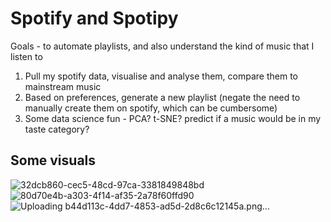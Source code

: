 # Spotify and Spotipy 

Goals - to automate playlists, and also understand the kind of music that I listen to

1. Pull my spotify data, visualise and analyse them, compare them to mainstream music
2. Based on preferences, generate a new playlist (negate the need to manually create them on spotify, which can be cumbersome)
3. Some data science fun - PCA? t-SNE? predict if a music would be in my taste category?

## Some visuals

![32dcb860-cec5-48cd-97ca-3381849848bd](https://github.com/user-attachments/assets/62ce87ca-43a4-4e23-9cc5-268a2a5728c1)
![80d70e4b-a303-4f14-af35-2a78f60ffd90](https://github.com/user-attachments/assets/c39714c3-f6cf-4f00-934b-2acd1ab7ce6b)
![Uploading b44d113c-4dd7-4853-ad5d-2d8c6c12145a.png…]()
